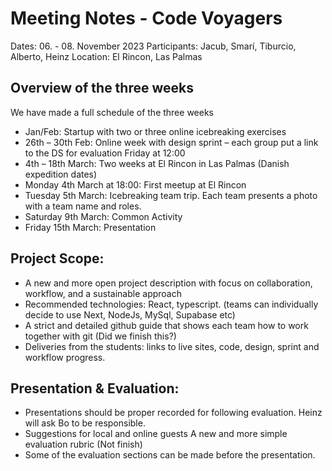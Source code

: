# Meeting Notes - Code Voyagers

Dates: 06. - 08. November 2023
Participants: Jacub, Smarí, Tiburcio, Alberto, Heinz
Location: El Rincon, Las Palmas

## Overview of the three weeks
We have made a full schedule of the three weeks
- Jan/Feb: Startup with two or three online icebreaking exercises
- 26th – 30th Feb: Online week with design sprint – each group put a link to the DS for evaluation Friday at 12:00
- 4th – 18th March: Two weeks at El Rincon in Las Palmas (Danish expedition dates)
- Monday 4th March at 18:00: First meetup at El Rincon
- Tuesday 5th March: Icebreaking team trip. Each team presents a photo with a team name and roles.
- Saturday 9th March: Common Activity
- Friday 15th March: Presentation

## Project Scope:
- A new and more open project description with focus on collaboration, workflow, and a sustainable approach
- Recommended technologies: React, typescript.
(teams can individually decide to use Next, NodeJs, MySql, Supabase etc)
- A strict and detailed github guide that shows each team how to work together with git (Did we finish this?)
- Deliveries from the students: links to live sites, code, design,  sprint and workflow progress.
 
## Presentation & Evaluation:
- Presentations should be proper recorded for following evaluation. Heinz will ask Bo to be responsible.
- Suggestions for local and online guests
A new and more simple evaluation rubric (Not finish)
- Some of the evaluation sections can be made before the presentation.